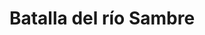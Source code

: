 ﻿---
title: "Batalla del río Sambre"
permalink: periodes_204.html
layout: periode
dataInici: -57
sidebar: periodes
pares:
  - id: 60
    title: "Guerra de las Galias"
    dataInici: "(-58)"
    dataFi: "(-51)"

fills:
jocsPrincipals:
jocsEscenaris:
jocsEpoca:
  - title: "Lost Battles"
    bggId: 83325
    escenari: "Sambre"

  - title: "Caesar: Conquest of Gaul"
    bggId: 7843
    escenari: "The Sabis"

  - title: "Men at Arms"
    bggId: 8327
    escenari: "The Sambre"

  - title: "Ancient Battles Deluxe Expansion Kit 4: Art of War"
    bggId: 42472
    escenari: "Sabis River"
    dataInici: 
    dataFi: 

jocsEpocaEscenaris:
---
